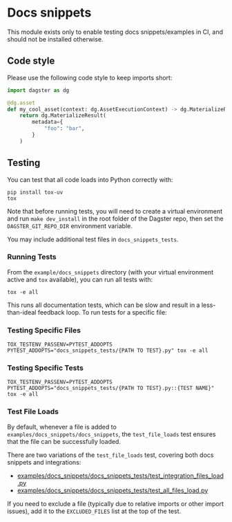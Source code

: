 # Docs snippets

This module exists only to enable testing docs snippets/examples in CI, and should not be installed
otherwise.

## Code style

Please use the following code style to keep imports short:

```python
import dagster as dg

@dg.asset
def my_cool_asset(context: dg.AssetExecutionContext) -> dg.MaterializeResult:
    return dg.MaterializeResult(
        metadata={
            "foo": "bar",
        }
    )
```

## Testing

You can test that all code loads into Python correctly with:

```
pip install tox-uv
tox
```

Note that before running tests, you will need to create a virtual environment and run `make dev_install` in the root folder of the Dagster repo, then set the `DAGSTER_GIT_REPO_DIR` environment variable.

You may include additional test files in `docs_snippets_tests`.

### Running Tests

From the `example/docs_snippets` directory (with your virtual environment active and `tox` available), you can run all tests with:

```
tox -e all
```

This runs all documentation tests, which can be slow and result in a less-than-ideal feedback loop. To run tests for a specific file:

### Testing Specific Files
```
TOX_TESTENV_PASSENV=PYTEST_ADDOPTS PYTEST_ADDOPTS="docs_snippets_tests/{PATH TO TEST}.py" tox -e all
```

### Testing Specific Tests
```
TOX_TESTENV_PASSENV=PYTEST_ADDOPTS PYTEST_ADDOPTS="docs_snippets_tests/{PATH TO TEST}.py::{TEST NAME}" tox -e all
```

### Test File Loads

By default, whenever a file is added to `examples/docs_snippets/docs_snippets`, the `test_file_loads` test ensures that the file can be successfully loaded.

There are two variations of the `test_file_loads` test, covering both docs snippets and integrations:

* [examples/docs_snippets/docs_snippets_tests/test_integration_files_load.py](examples/docs_snippets/docs_snippets_tests/test_integration_files_load.py)
* [examples/docs_snippets/docs_snippets_tests/test_all_files_load.py](examples/docs_snippets/docs_snippets_tests/test_all_files_load.py)

If you need to exclude a file (typically due to relative imports or other import issues), add it to the `EXCLUDED_FILES` list at the top of the test.
